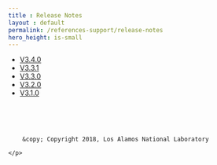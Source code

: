 ```yaml
---
title : Release Notes
layout : default
permalink: /references-support/release-notes
hero_height: is-small
---
```


* [V3.4.0]()
* [V3.3.1]()
* [V3.3.0]()
* [V3.2.0]()
* [V3.1.0]()

<br><br><br>
  <div role="contentinfo">
    <p>
        
        &copy; Copyright 2018, Los Alamos National Laboratory

    </p>
  </div>